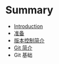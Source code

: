 # Summary

* [Introduction](README.md)
* [准备](chapter1.md)
* [版本控制简介](ban_ben_kong_zhi_jian_jie.md)
* [Git 简介](git_jian_jie.md)
* Git 基础

